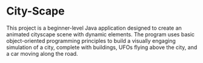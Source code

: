 # City-Scape
This project is a beginner-level Java application designed to create an animated cityscape scene with dynamic elements. The program uses basic object-oriented programming principles to build a visually engaging simulation of a city, complete with buildings, UFOs flying above the city, and a car moving along the road.
